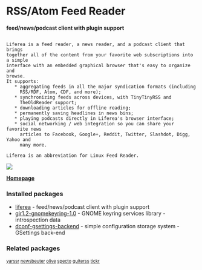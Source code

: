 # RSS/Atom Feed Reader

__feed/news/podcast client with plugin support__

```

Liferea is a feed reader, a news reader, and a podcast client that brings
together all of the content from your favorite web subscriptions into a simple
interface with an embedded graphical browser that's easy to organize and
browse.
It supports:
   * aggregating feeds in all the major syndication formats (including
     RSS/RDF, Atom, CDF, and more);
   * synchronizing feeds across devices, with TinyTinyRSS and
     TheOldReader support;
   * downloading articles for offline reading;
   * permanently saving headlines in news bins;
   * playing podcasts directly in Liferea's browser interface;
   * social networking / web integration so you can share your favorite news
     articles to Facebook, Google+, Reddit, Twitter, Slashdot, Digg, Yahoo and
     many more.

Liferea is an abbreviation for Linux Feed Reader.

```

![](https://screenshots.debian.net/thumbnail/liferea/)


 **[Homepage](http://liferea.sourceforge.net/)**

### Installed packages

* [liferea](https://packages.debian.org/stretch/liferea) - feed/news/podcast client with plugin support
* [gir1.2-gnomekeyring-1.0](https://packages.debian.org/stretch/gir1.2-gnomekeyring-1.0) - GNOME keyring services library - introspection data
* [dconf-gsettings-backend](https://packages.debian.org/stretch/dconf-gsettings-backend) - simple configuration storage system - GSettings back-end

### Related packages

<sub> [yarssr](https://packages.debian.org/stretch/yarssr) [newsbeuter](https://packages.debian.org/stretch/newsbeuter) [olive](https://packages.debian.org/stretch/olive) [specto](https://packages.debian.org/stretch/specto) [quiterss](https://packages.debian.org/stretch/quiterss) [tickr](https://packages.debian.org/stretch/tickr)  </sub>
